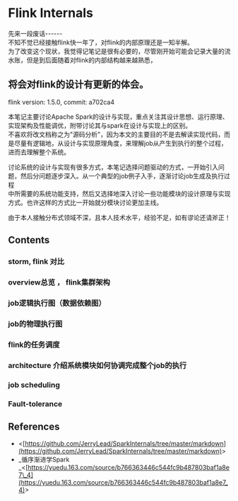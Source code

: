 # Flink Internals

先来一段废话------  
不知不觉已经接触flink快一年了，对flink的内部原理还是一知半解。  
为了改变这个现状，我觉得记笔记是很有必要的，尽管刚开始可能会记录大量的流水账，但是到后面随着对flink的内部结构越来越熟悉，

## 将会对flink的设计有更新的体会。

flink version: 1.5.0, commit: a702ca4

本笔记主要讨论Apache Spark的设计与实现，重点关注其设计思想、运行原理、实现架构及性能调优，附带讨论其与spark在设计与实现上的区别。  
不喜欢将改文档称之为"源码分析"，因为本文的主要目的不是去解读实现代码，而是尽量有逻辑地，从设计与实现原理角度，来理解job从产生到执行的整个过程，  
进而去理解整个系统。

讨论系统的设计与实现有很多方式，本笔记选择问题驱动的方式，一开始引入问题，然后分问题逐步深入。从一个典型的job例子入手，逐渐讨论job生成及执行过程  
中所需要的系统功能支持，然后又选择地深入讨论一些功能模块的设计原理与实现方式。也许这样的方式比一开始就分模块讨论更加主线。

由于本人接触分布式领域不深，且本人技术水平，经验不足，如有谬论还请斧正！

## Contents

### storm, flink 对比

### overview总览 ， flink集群架构

### job逻辑执行图（数据依赖图）

### job的物理执行图

### flink的任务调度

### architecture 介绍系统模块如何协调完成整个job的执行

### job scheduling

### Fault-tolerance

## References

* &lt;[https://github.com/JerryLead/SparkInternals/tree/master/markdown](https://github.com/JerryLead/SparkInternals/tree/master/markdown)&gt;
* _循序渐进学Spark _&lt;[https://yuedu.163.com/source/b766363446c544fc9b487803baf1a8e7\_4](https://yuedu.163.com/source/b766363446c544fc9b487803baf1a8e7_4)&gt; 



